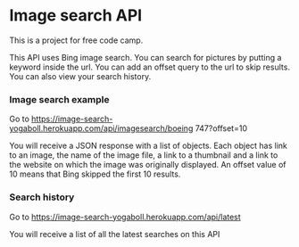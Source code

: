 
# Image search API

This is a project for free code camp.

This API uses Bing image search. You can search for pictures by putting a keyword inside the url.
You can add an offset query to the url to skip results. You can also view your search history.
### Image search example
Go to https://image-search-yogaboll.herokuapp.com/api/imagesearch/boeing 747?offset=10

You will receive a JSON response with a list of objects. Each object has link to an image, the name of the image file, a link to a thumbnail and a link to the website on which the image was originally displayed. An offset value of 10 means that Bing skipped the first 10 results.

### Search history
Go to https://image-search-yogaboll.herokuapp.com/api/latest

You will receive a list of all the latest searches on this API
